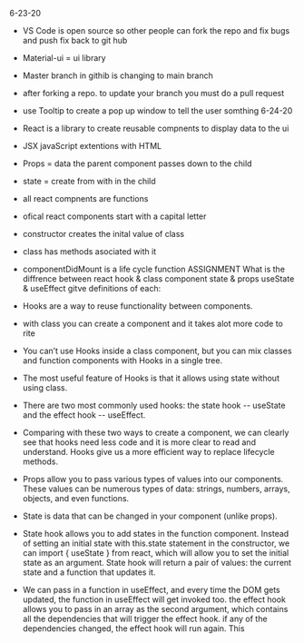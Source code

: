 6-23-20

- VS Code is open source so other people can fork the repo and fix bugs and push fix back to git hub
- Material-ui = ui library
- Master branch in githib is changing to main branch
- after forking a repo. to update your branch you must do a pull request
- use Tooltip to create a pop up window to tell the user somthing
  6-24-20
- React is a library to create reusable compnents to display data to the ui
- JSX javaScript extentions with HTML
- Props = data the parent component passes down to the child
- state = create from with in the child
- all react compnents are functions
- ofical react components start with a capital letter
- constructor creates the inital value of class
- class has methods asociated with it
- componentDidMount is a life cycle function
  ASSIGNMENT
  What is the diffrence between
  react hook & class component
  state & props
  useState & useEffect
  gitve definitions of each:
- Hooks are a way to reuse functionality between components.
- with class you can create a component and it takes alot more code to rite
- You can’t use Hooks inside a class component, but you can mix classes and function components with Hooks in a single tree.
- The most useful feature of Hooks is that it allows using state without using class.
- There are two most commonly used hooks: the state hook -- useState and the effect hook -- useEffect.
- Comparing with these two ways to create a component, we can clearly see that hooks need less code and it is more clear to read and understand. Hooks give us a more efficient way to replace lifecycle methods.

- Props allow you to pass various types of values into our components. These values can be numerous types of data: strings, numbers, arrays, objects, and even functions.
- State is data that can be changed in your component (unlike props).

- State hook allows you to add states in the function component. Instead of setting an initial state with this.state statement in the constructor, we can import { useState } from react, which will allow you to set the initial state as an argument. State hook will return a pair of values: the current state and a function that updates it.
- We can pass in a function in useEffect, and every time the DOM gets updated, the function in useEffect will get invoked too. the effect hook allows you to pass in an array as the second argument, which contains all the dependencies that will trigger the effect hook. if any of the dependencies changed, the effect hook will run again. This
